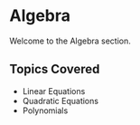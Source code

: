 # Algebra

Welcome to the Algebra section.

## Topics Covered
- Linear Equations
- Quadratic Equations
- Polynomials
